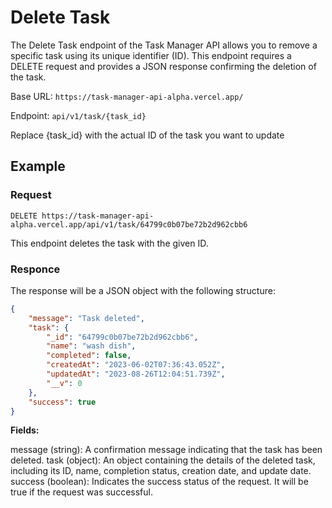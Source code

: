 # Delete Task

The Delete Task endpoint of the Task Manager API allows you to remove a specific task using its unique identifier (ID). This endpoint requires a DELETE request and provides a JSON response confirming the deletion of the task.

Base URL: `https://task-manager-api-alpha.vercel.app/`

Endpoint: `api/v1/task/{task_id}`

Replace {task_id} with the actual ID of the task you want to update

## Example

### Request

```http
DELETE https://task-manager-api-alpha.vercel.app/api/v1/task/64799c0b07be72b2d962cbb6
```
This endpoint deletes the task with the given ID.

### Responce
The response will be a JSON object with the following structure:
```json
{
    "message": "Task deleted",
    "task": {
        "_id": "64799c0b07be72b2d962cbb6",
        "name": "wash dish",
        "completed": false,
        "createdAt": "2023-06-02T07:36:43.052Z",
        "updatedAt": "2023-08-26T12:04:51.739Z",
        "__v": 0
    },
    "success": true
}
```

**Fields:**


message (string): A confirmation message indicating that the task has been deleted.
task (object): An object containing the details of the deleted task, including its ID, name, completion status, creation date, and update date.
success (boolean): Indicates the success status of the request. It will be true if the request was successful.